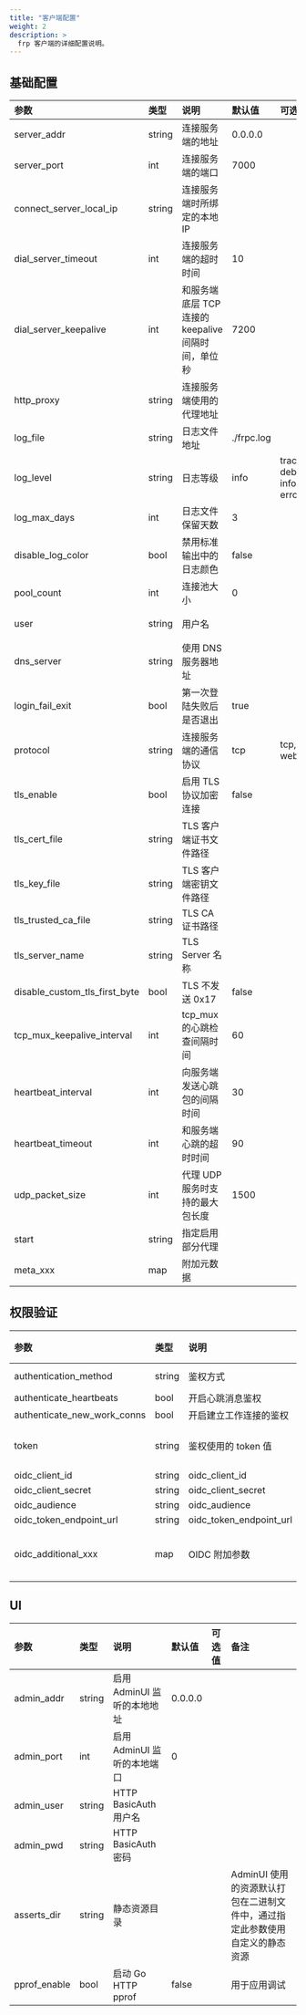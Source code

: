 ```yaml
---
title: "客户端配置"
weight: 2
description: >
  frp 客户端的详细配置说明。
---
```


## 基础配置

| 参数 | 类型 | 说明 | 默认值 | 可选值 | 备注 |
| :--- | :--- | :--- | :--- | :--- | :---|
| server_addr | string | 连接服务端的地址 | 0.0.0.0 | | |
| server_port | int | 连接服务端的端口 | 7000 | | |
| connect_server_local_ip | string | 连接服务端时所绑定的本地 IP | | | |
| dial_server_timeout | int | 连接服务端的超时时间 | 10 | | |
| dial_server_keepalive | int | 和服务端底层 TCP 连接的 keepalive 间隔时间，单位秒 | 7200 | | 负数不启用 |
| http_proxy | string | 连接服务端使用的代理地址 | | | 格式为 {protocol}://user:passwd@192.168.1.128:8080 protocol 目前支持 http、socks5、ntlm |
| log_file | string | 日志文件地址 | ./frpc.log | | 如果设置为 console，会将日志打印在标准输出中 |
| log_level | string | 日志等级 | info | trace, debug, info, warn, error | |
| log_max_days | int | 日志文件保留天数 | 3 | | |
| disable_log_color | bool | 禁用标准输出中的日志颜色 | false | | |
| pool_count | int | 连接池大小 | 0 | | |
| user | string | 用户名 | | | 设置此参数后，代理名称会被修改为 {user}.{proxyName}，避免代理名称和其他用户冲突 |
| dns_server | string | 使用 DNS 服务器地址 | | | 默认使用系统配置的 DNS 服务器，指定此参数可以强制替换为自定义的 DNS 服务器地址 |
| login_fail_exit | bool | 第一次登陆失败后是否退出 | true | | |
| protocol | string | 连接服务端的通信协议 | tcp | tcp, kcp, websocket | |
| tls_enable | bool | 启用 TLS 协议加密连接 | false | | |
| tls_cert_file | string | TLS 客户端证书文件路径 | | | |
| tls_key_file | string | TLS 客户端密钥文件路径 | | | |
| tls_trusted_ca_file | string | TLS CA 证书路径 | | | |
| tls_server_name | string | TLS Server 名称 | | | 为空则使用 server_addr |
| disable_custom_tls_first_byte | bool | TLS 不发送 0x17 | false | | 当为 true 时，不能端口复用 |
| tcp_mux_keepalive_interval | int | tcp_mux 的心跳检查间隔时间 | 60 | | 单位：秒 |
| heartbeat_interval | int | 向服务端发送心跳包的间隔时间 | 30 | | 建议启用 tcp_mux_keepalive_interval，将此值设置为 -1 |
| heartbeat_timeout | int | 和服务端心跳的超时时间 | 90 | | |
| udp_packet_size | int | 代理 UDP 服务时支持的最大包长度 | 1500 | | 服务端和客户端的值需要一致 |
| start | string | 指定启用部分代理 | | | 当配置了较多代理，但是只希望启用其中部分时可以通过此参数指定，默认为全部启用 |
| meta_xxx | map | 附加元数据 | | | 会传递给服务端插件，提供附加能力 |

## 权限验证

| 参数 | 类型 | 说明 | 默认值 | 可选值 | 备注 |
| :--- | :--- | :--- | :--- | :--- | :---|
| authentication_method | string | 鉴权方式 | token | token, oidc | 需要和服务端一致 |
| authenticate_heartbeats | bool | 开启心跳消息鉴权 | false | | 需要和服务端一致 |
| authenticate_new_work_conns | bool | 开启建立工作连接的鉴权 | false | | 需要和服务端一致 |
| token | string | 鉴权使用的 token 值 | | | 需要和服务端设置一样的值才能鉴权通过 |
| oidc_client_id | string | oidc_client_id | | | |
| oidc_client_secret | string | oidc_client_secret | | | |
| oidc_audience | string | oidc_audience | | | |
| oidc_token_endpoint_url | string | oidc_token_endpoint_url | | | |
| oidc_additional_xxx | map | OIDC 附加参数 | | | map 结构，key 需要以 `oidc_additional_` 开头 |

## UI

| 参数 | 类型 | 说明 | 默认值 | 可选值 | 备注 |
| :--- | :--- | :--- | :--- | :--- | :---|
| admin_addr | string | 启用 AdminUI 监听的本地地址 | 0.0.0.0 | | |
| admin_port | int | 启用 AdminUI 监听的本地端口 | 0 | | |
| admin_user | string | HTTP BasicAuth 用户名 | | | |
| admin_pwd | string | HTTP BasicAuth 密码 | | | |
| asserts_dir | string | 静态资源目录 | | | AdminUI 使用的资源默认打包在二进制文件中，通过指定此参数使用自定义的静态资源 |
| pprof_enable | bool | 启动 Go HTTP pprof | false | | 用于应用调试 |
